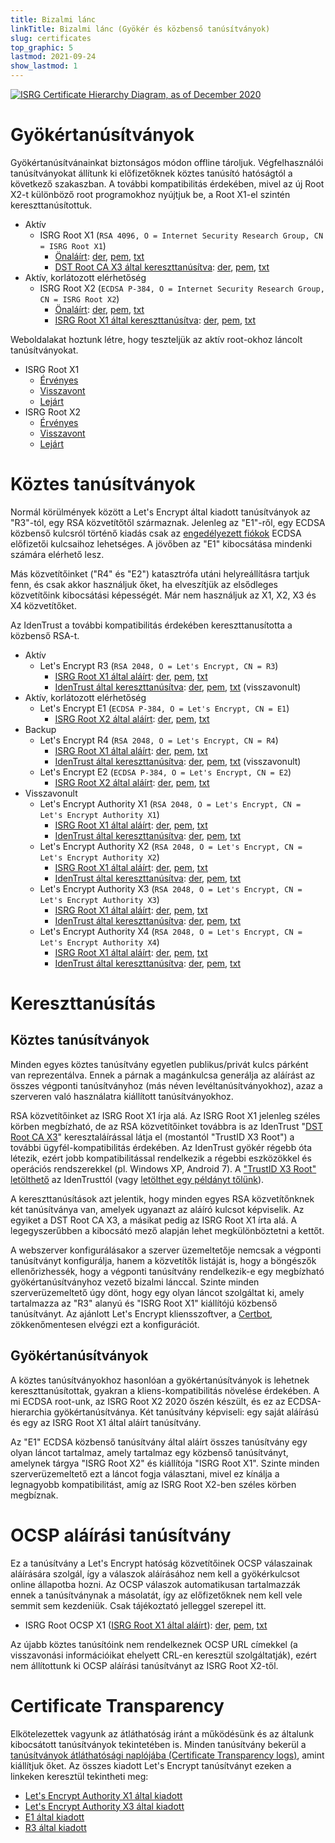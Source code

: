 ```yaml
---
title: Bizalmi lánc
linkTitle: Bizalmi lánc (Gyökér és közbenső tanúsítványok)
slug: certificates
top_graphic: 5
lastmod: 2021-09-24
show_lastmod: 1
---
```



[![ISRG Certificate Hierarchy Diagram, as of December 2020](/images/isrg-hierarchy.png)](/images/isrg-hierarchy.png)

# Gyökértanúsítványok

Gyökértanúsítvánainkat biztonságos módon offline tároljuk. Végfelhasználói tanúsítványokat állítunk ki előfizetőknek köztes tanúsító hatóságtól a következő szakaszban. A további kompatibilitás érdekében, mivel az új Root X2-t különböző root programokhoz nyújtjuk be, a Root X1-el szintén kereszttanúsítottuk.

* Aktív
  * ISRG Root X1 (`RSA 4096, O = Internet Security Research Group, CN = ISRG Root X1`)
    * [Önaláírt](https://crt.sh/?id=9314791): [der](/certs/isrgrootx1.der), [pem](/certs/isrgrootx1.pem), [txt](/certs/isrgrootx1.txt)
    * [DST Root CA X3 által kereszttanúsítva](https://crt.sh/?id=3958242236): [der](/certs/isrg-root-x1-cross-signed.der), [pem](/certs/isrg-root-x1-cross-signed.pem), [txt](/certs/isrg-root-x1-cross-signed.txt)
* Aktív, korlátozott elérhetőség
  * ISRG Root X2 (`ECDSA P-384, O = Internet Security Research Group, CN = ISRG Root X2`)
    * [Önaláírt](https://crt.sh/?id=3335562555): [der](/certs/isrg-root-x2.der), [pem](/certs/isrg-root-x2.pem), [txt](/certs/isrg-root-x2.txt)
    * [ISRG Root X1 által kereszttanúsítva](https://crt.sh/?id=3334561878): [der](/certs/isrg-root-x2-cross-signed.der), [pem](/certs/isrg-root-x2-cross-signed.pem), [txt](/certs/isrg-root-x2-cross-signed.txt)

Weboldalakat hoztunk létre, hogy teszteljük az aktív root-okhoz láncolt tanúsítványokat.

* ISRG Root X1
  * [Érvényes](https://valid-isrgrootx1.letsencrypt.org/)
  * [Visszavont](https://revoked-isrgrootx1.letsencrypt.org/)
  * [Lejárt](https://expired-isrgrootx1.letsencrypt.org/)
* ISRG Root X2
  * [Érvényes](https://valid-isrgrootx2.letsencrypt.org/)
  * [Visszavont](https://revoked-isrgrootx2.letsencrypt.org/)
  * [Lejárt](https://expired-isrgrootx2.letsencrypt.org/)

# Köztes tanúsítványok

Normál körülmények között a Let's Encrypt által kiadott tanúsítványok az "R3"-tól, egy RSA közvetítőtől származnak. Jelenleg az "E1"-ről, egy ECDSA közbenső kulcsról történő kiadás csak az [engedélyezett fiókok](https://community.letsencrypt.org/t/ecdsa-availability-in-production-environment/150679) ECDSA előfizetői kulcsaihoz lehetséges. A jövőben az "E1" kibocsátása mindenki számára elérhető lesz.

Más közvetítőinket ("R4" és "E2") katasztrófa utáni helyreállításra tartjuk fenn, és csak akkor használjuk őket, ha elveszítjük az elsődleges közvetítőink kibocsátási képességét. Már nem használjuk az X1, X2, X3 és X4 közvetítőket.

Az IdenTrust a további kompatibilitás érdekében kereszttanusította a közbenső RSA-t.

* Aktív
  * Let's Encrypt R3 (`RSA 2048, O = Let's Encrypt, CN = R3`)
    * [ISRG Root X1 által aláírt](https://crt.sh/?id=3334561879): [der](/certs/lets-encrypt-r3.der), [pem](/certs/lets-encrypt-r3.pem), [txt](/certs/lets-encrypt-r3.txt)
    * [IdenTrust által kereszttanúsítva](https://crt.sh/?id=3479778542): [der](/certs/lets-encrypt-r3-cross-signed.der), [pem](/certs/lets-encrypt-r3-cross-signed.pem), [txt](/certs/lets-encrypt-r3-cross-signed.txt) (visszavonult)
* Aktív, korlátozott elérhetőség
  * Let's Encrypt E1 (`ECDSA P-384, O = Let's Encrypt, CN = E1`)
    * [ISRG Root X2 által aláírt](https://crt.sh/?id=3334671964): [der](/certs/lets-encrypt-e1.der), [pem](/certs/lets-encrypt-e1.pem), [txt](/certs/lets-encrypt-e1.txt)
* Backup
  * Let's Encrypt R4 (`RSA 2048, O = Let's Encrypt, CN = R4`)
    * [ISRG Root X1 által aláírt](https://crt.sh/?id=3334561877): [der](/certs/lets-encrypt-r4.der), [pem](/certs/lets-encrypt-r4.pem), [txt](/certs/lets-encrypt-r4.txt)
    * [IdenTrust által kereszttanúsítva](https://crt.sh/?id=3479778543): [der](/certs/lets-encrypt-r4-cross-signed.der), [pem](/certs/lets-encrypt-r4-cross-signed.pem), [txt](/certs/lets-encrypt-r4-cross-signed.txt) (visszavonult)
  * Let's Encrypt E2 (`ECDSA P-384, O = Let's Encrypt, CN = E2`)
    * [ISRG Root X2 által aláírt](https://crt.sh/?id=3334671963): [der](/certs/lets-encrypt-e2.der), [pem](/certs/lets-encrypt-e2.pem), [txt](/certs/lets-encrypt-e2.txt)
* Visszavonult
  * Let's Encrypt Authority X1 (`RSA 2048, O = Let's Encrypt, CN = Let's Encrypt Authority X1`)
    * [ISRG Root X1 által aláírt](https://crt.sh/?id=9314792): [der](/certs/letsencryptauthorityx1.der), [pem](/certs/letsencryptauthorityx1.pem), [txt](/certs/letsencryptauthorityx1.txt)
    * [IdenTrust által kereszttanúsítva](https://crt.sh/?id=10235198): [der](/certs/lets-encrypt-x1-cross-signed.der), [pem](/certs/lets-encrypt-x1-cross-signed.pem), [txt](/certs/lets-encrypt-x1-cross-signed.txt)
  * Let's Encrypt Authority X2 (`RSA 2048, O = Let's Encrypt, CN = Let's Encrypt Authority X2`)
    * [ISRG Root X1 által aláírt](https://crt.sh/?id=12721505): [der](/certs/letsencryptauthorityx2.der), [pem](/certs/letsencryptauthorityx2.pem), [txt](/certs/letsencryptauthorityx2.txt)
    * [IdenTrust által kereszttanúsítva](https://crt.sh/?id=10970235): [der](/certs/lets-encrypt-x2-cross-signed.der), [pem](/certs/lets-encrypt-x2-cross-signed.pem), [txt](/certs/lets-encrypt-x2-cross-signed.txt)
  * Let's Encrypt Authority X3 (`RSA 2048, O = Let's Encrypt, CN = Let's Encrypt Authority X3`)
    * [ISRG Root X1 által aláírt](https://crt.sh/?id=47997543): [der](/certs/letsencryptauthorityx3.der), [pem](/certs/letsencryptauthorityx3.pem), [txt](/certs/letsencryptauthorityx3.txt)
    * [IdenTrust által kereszttanúsítva](https://crt.sh/?id=15706126): [der](/certs/lets-encrypt-x3-cross-signed.der), [pem](/certs/lets-encrypt-x3-cross-signed.pem), [txt](/certs/lets-encrypt-x3-cross-signed.txt)
  * Let's Encrypt Authority X4 (`RSA 2048, O = Let's Encrypt, CN = Let's Encrypt Authority X4`)
    * [ISRG Root X1 által aláírt](https://crt.sh/?id=47997546): [der](/certs/letsencryptauthorityx4.der), [pem](/certs/letsencryptauthorityx4.pem), [txt](/certs/letsencryptauthorityx4.txt)
    * [IdenTrust által kereszttanúsítva](https://crt.sh/?id=15710291): [der](/certs/lets-encrypt-x4-cross-signed.der), [pem](/certs/lets-encrypt-x4-cross-signed.pem), [txt](/certs/lets-encrypt-x4-cross-signed.txt)

# Kereszttanúsítás

## Köztes tanúsítványok

Minden egyes köztes tanúsítvány egyetlen publikus/privát kulcs párként van reprezentálva. Ennek a párnak a magánkulcsa generálja az aláírást az összes végponti tanúsítványhoz (más néven levéltanúsítványokhoz), azaz a szerveren való használatra kiállított tanúsítványokhoz.

RSA közvetítőinket az ISRG Root X1 írja alá. Az ISRG Root X1 jelenleg széles körben megbízható, de az RSA közvetítőinket továbbra is az IdenTrust "[DST Root CA X3](https://crt.sh/?id=8395)" keresztaláírással látja el (mostantól "TrustID X3 Root") a további ügyfél-kompatibilitás érdekében. Az IdenTrust gyökér régebb óta létezik, ezért jobb kompatibilitással rendelkezik a régebbi eszközökkel és operációs rendszerekkel (pl. Windows XP, Android 7). A ["TrustID X3 Root" letölthető](https://www.identrust.com/support/downloads) az IdenTrusttól (vagy [letölthet egy példányt tőlünk](/certs/trustid-x3-root.pem.txt)).

A kereszttanúsítások azt jelentik, hogy minden egyes RSA közvetítőnknek két tanúsítványa van, amelyek ugyanazt az aláíró kulcsot képviselik. Az egyiket a DST Root CA X3, a másikat pedig az ISRG Root X1 írta alá. A legegyszerűbben a kibocsátó mező alapján lehet megkülönböztetni a kettőt.

A webszerver konfigurálásakor a szerver üzemeltetője nemcsak a végponti tanúsítványt konfigurálja, hanem a közvetítők listáját is, hogy a böngészők ellenőrizhessék, hogy a végponti tanúsítvány rendelkezik-e egy megbízható gyökértanúsítványhoz vezető bizalmi lánccal. Szinte minden szerverüzemeltető úgy dönt, hogy egy olyan láncot szolgáltat ki, amely tartalmazza az "R3" alanyú és "ISRG Root X1" kiállítójú közbenső tanúsítványt. Az ajánlott Let's Encrypt kliensszoftver, a [Certbot](https://certbot.org), zökkenőmentesen elvégzi ezt a konfigurációt.

## Gyökértanúsítványok
A köztes tanúsítványokhoz hasonlóan a gyökértanúsítványok is lehetnek kereszttanúsítottak, gyakran a kliens-kompatibilitás növelése érdekében. A mi ECDSA root-unk, az ISRG Root X2 2020 őszén készült, és ez az ECDSA-hierarchia gyökértanúsítványa. Két tanúsítvány képviseli: egy saját aláírású és egy az ISRG Root X1 által aláírt tanúsítvány.

Az "E1" ECDSA közbenső tanúsítvány által aláírt összes tanúsítvány egy olyan láncot tartalmaz, amely tartalmaz egy közbenső tanúsítványt, amelynek tárgya "ISRG Root X2" és kiállítója "ISRG Root X1". Szinte minden szerverüzemeltető ezt a láncot fogja választani, mivel ez kínálja a legnagyobb kompatibilitást, amíg az ISRG Root X2-ben széles körben megbíznak.

# OCSP aláírási tanúsítvány

Ez a tanúsítvány a Let's Encrypt hatóság közvetítőinek OCSP válaszainak aláírására szolgál, így a válaszok aláírásához nem kell a gyökérkulcsot online állapotba hozni. Az OCSP válaszok automatikusan tartalmazzák ennek a tanúsítványnak a másolatát, így az előfizetőknek nem kell vele semmit sem kezdeniük. Csak tájékoztató jelleggel szerepel itt.

* ISRG Root OCSP X1 ([ISRG Root X1 által aláírt](https://crt.sh/?id=2929281974)): [der](/certs/isrg-root-ocsp-x1.der), [pem](/certs/isrg-root-ocsp-x1.pem), [txt](/certs/isrg-root-ocsp-x1.txt)

Az újabb köztes tanúsítóink nem rendelkeznek OCSP URL címekkel (a visszavonási információikat ehelyett CRL-en keresztül szolgáltatják), ezért nem állítottunk ki OCSP aláírási tanúsítványt az ISRG Root X2-től.

# Certificate Transparency

Elkötelezettek vagyunk az átláthatóság iránt a működésünk és az általunk kibocsátott tanúsítványok tekintetében is. Minden tanúsítvány bekerül a [tanúsítványok átláthatósági naplójába (Certificate Transparency logs)](https://www.certificate-transparency.org/), amint kiállítjuk őket. Az összes kiadott Let's Encrypt tanúsítványt ezeken a linkeken keresztül tekintheti meg:

* [Let's Encrypt Authority X1 által kiadott](https://crt.sh/?Identity=%25&iCAID=7395)
* [Let's Encrypt Authority X3 által kiadott](https://crt.sh/?Identity=%25&iCAID=16418)
* [E1 által kiadott](https://crt.sh/?Identity=%25&iCAID=183283)
* [R3 által kiadott](https://crt.sh/?Identity=%25&iCAID=183267)
